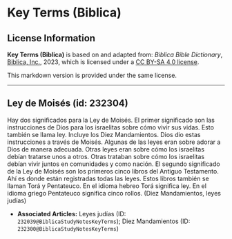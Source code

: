 # Key Terms (Biblica)

## License Information

**Key Terms (Biblica)** is based on and adapted from: _Biblica Bible Dictionary_, [Biblica, Inc.](https://www.biblica.com/), 2023, which is licensed under a [CC BY-SA 4.0 license](https://creativecommons.org/licenses/by-sa/4.0/legalcode.en).

This markdown version is provided under the same license.



--------------------------------

## Ley de Moisés (id: 232304)

Hay dos significados para la Ley de Moisés. El primer significado son las instrucciones de Dios para los israelitas sobre cómo vivir sus vidas. Esto también se llama ley. Incluye los Diez Mandamientos. Dios dio estas instrucciones a través de Moisés. Algunas de las leyes eran sobre adorar a Dios de manera adecuada. Otras leyes eran sobre cómo los israelitas debían tratarse unos a otros. Otras trataban sobre cómo los israelitas debían vivir juntos en comunidades y como nación. El segundo significado de la Ley de Moisés son los primeros cinco libros del Antiguo Testamento. Ahí es donde están registradas todas las leyes. Estos libros también se llaman Torá y Pentateuco. En el idioma hebreo Torá significa ley. En el idioma griego Pentateuco significa cinco rollos. (Diez Mandamientos, leyes judías)

* **Associated Articles:** Leyes judías (ID: `232039@BiblicaStudyNotesKeyTerms`); Diez Mandamientos (ID: `232300@BiblicaStudyNotesKeyTerms`)

